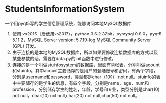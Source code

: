 # StudentsInformationSystem
一个用pyqt5写的学生信息管理系统，能够访问本地MySQL数据库
1. 使用 vs2015（后使用vs2017），python 3.6.2 32bit，pymysql 0.8.0，pyqt5 5.11.2，MySQL Server version: 5.7.19-log MySQL Community Server (GPL) 开发。
2. 由于连接的是本地的MySQL数据库，所以如果要修改连接数据库的方式以及某些参数的话，需要在data.py的init函数中进行修改。
3. 连接的是一个叫做stuinfosystem的数据库，里面有两张表，分别叫做acount和stuinfo。其中acount主要储存的是用户的登陆账号和密码，有两个字段，分别是username和password，类型都是char（100） not null。stuinfo的表中主要储存的是学生的信息，有四个字段，分别是name，age，num和profession，分别储存学生的姓名，年龄，学号和专业，类型分别是char(10) not null，char(10) not null,char(20) not null,char(50) not null。
